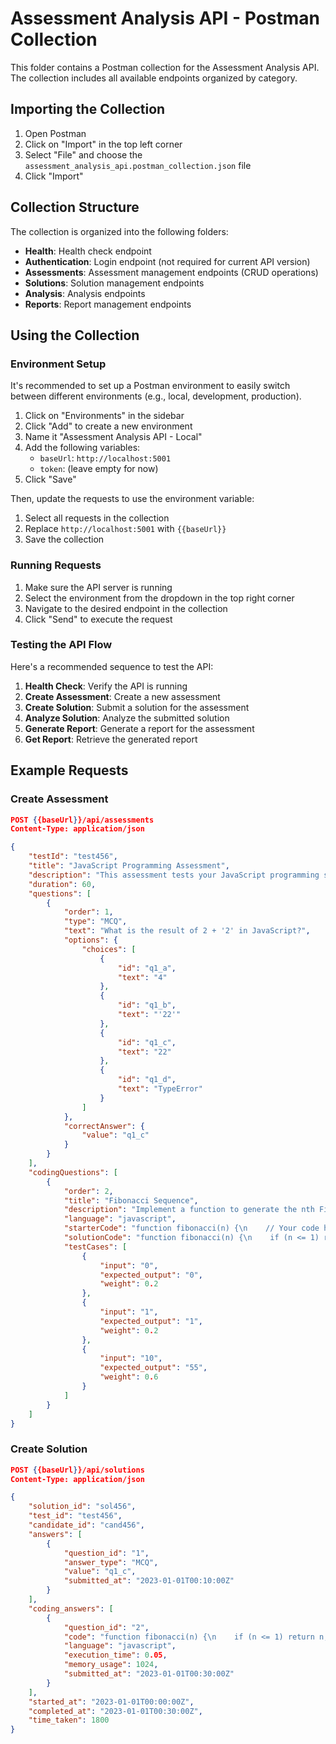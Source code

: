 # Assessment Analysis API - Postman Collection

This folder contains a Postman collection for the Assessment Analysis API. The collection includes all available endpoints organized by category.

## Importing the Collection

1. Open Postman
2. Click on "Import" in the top left corner
3. Select "File" and choose the `assessment_analysis_api.postman_collection.json` file
4. Click "Import"

## Collection Structure

The collection is organized into the following folders:

- **Health**: Health check endpoint
- **Authentication**: Login endpoint (not required for current API version)
- **Assessments**: Assessment management endpoints (CRUD operations)
- **Solutions**: Solution management endpoints
- **Analysis**: Analysis endpoints
- **Reports**: Report management endpoints

## Using the Collection

### Environment Setup

It's recommended to set up a Postman environment to easily switch between different environments (e.g., local, development, production).

1. Click on "Environments" in the sidebar
2. Click "Add" to create a new environment
3. Name it "Assessment Analysis API - Local"
4. Add the following variables:
   - `baseUrl`: `http://localhost:5001`
   - `token`: (leave empty for now)
5. Click "Save"

Then, update the requests to use the environment variable:
1. Select all requests in the collection
2. Replace `http://localhost:5001` with `{{baseUrl}}`
3. Save the collection

### Running Requests

1. Make sure the API server is running
2. Select the environment from the dropdown in the top right corner
3. Navigate to the desired endpoint in the collection
4. Click "Send" to execute the request

### Testing the API Flow

Here's a recommended sequence to test the API:

1. **Health Check**: Verify the API is running
2. **Create Assessment**: Create a new assessment
3. **Create Solution**: Submit a solution for the assessment
4. **Analyze Solution**: Analyze the submitted solution
5. **Generate Report**: Generate a report for the assessment
6. **Get Report**: Retrieve the generated report

## Example Requests

### Create Assessment

```json
POST {{baseUrl}}/api/assessments
Content-Type: application/json

{
    "testId": "test456",
    "title": "JavaScript Programming Assessment",
    "description": "This assessment tests your JavaScript programming skills.",
    "duration": 60,
    "questions": [
        {
            "order": 1,
            "type": "MCQ",
            "text": "What is the result of 2 + '2' in JavaScript?",
            "options": {
                "choices": [
                    {
                        "id": "q1_a",
                        "text": "4"
                    },
                    {
                        "id": "q1_b",
                        "text": "'22'"
                    },
                    {
                        "id": "q1_c",
                        "text": "22"
                    },
                    {
                        "id": "q1_d",
                        "text": "TypeError"
                    }
                ]
            },
            "correctAnswer": {
                "value": "q1_c"
            }
        }
    ],
    "codingQuestions": [
        {
            "order": 2,
            "title": "Fibonacci Sequence",
            "description": "Implement a function to generate the nth Fibonacci number.",
            "language": "javascript",
            "starterCode": "function fibonacci(n) {\n    // Your code here\n}",
            "solutionCode": "function fibonacci(n) {\n    if (n <= 1) return n;\n    return fibonacci(n-1) + fibonacci(n-2);\n}",
            "testCases": [
                {
                    "input": "0",
                    "expected_output": "0",
                    "weight": 0.2
                },
                {
                    "input": "1",
                    "expected_output": "1",
                    "weight": 0.2
                },
                {
                    "input": "10",
                    "expected_output": "55",
                    "weight": 0.6
                }
            ]
        }
    ]
}
```

### Create Solution

```json
POST {{baseUrl}}/api/solutions
Content-Type: application/json

{
    "solution_id": "sol456",
    "test_id": "test456",
    "candidate_id": "cand456",
    "answers": [
        {
            "question_id": "1",
            "answer_type": "MCQ",
            "value": "q1_c",
            "submitted_at": "2023-01-01T00:10:00Z"
        }
    ],
    "coding_answers": [
        {
            "question_id": "2",
            "code": "function fibonacci(n) {\n    if (n <= 1) return n;\n    let a = 0, b = 1;\n    for (let i = 2; i <= n; i++) {\n        let c = a + b;\n        a = b;\n        b = c;\n    }\n    return b;\n}",
            "language": "javascript",
            "execution_time": 0.05,
            "memory_usage": 1024,
            "submitted_at": "2023-01-01T00:30:00Z"
        }
    ],
    "started_at": "2023-01-01T00:00:00Z",
    "completed_at": "2023-01-01T00:30:00Z",
    "time_taken": 1800
}
```
